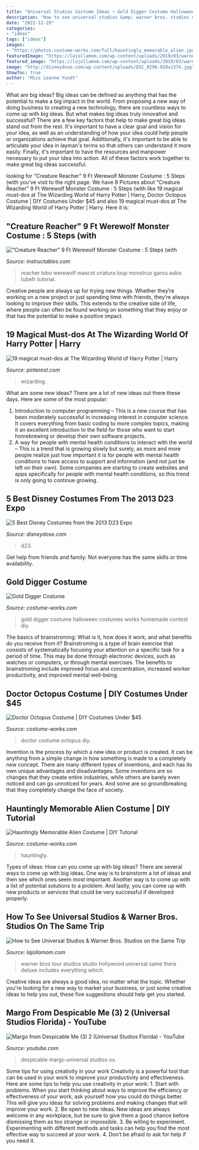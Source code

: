 ```yaml
---
title: "Universal Studios Costume Ideas ~ Gold Digger Costume Halloween Costumes Works Homemade Contest Diy"
description: "How to see universal studios &amp; warner bros. studios on the same trip"
date: "2022-12-29"
categories:
- "ideas"
tags: ["ideas"]
images:
- "https://photos.costume-works.com/full/hauntingly_memorable_alien.jpg"
featuredImage: "https://lajollamom.com/wp-content/uploads/2019/03/warner-bros-studio-tour-hollywood.jpg"
featured_image: "https://lajollamom.com/wp-content/uploads/2019/03/warner-bros-studio-tour-hollywood.jpg"
image: "http://disneydose.com/wp-content/uploads/DSC_0296-920x1374.jpg"
ShowToc: true
author: "Miss Leanne Yundt"
---
```



What are big ideas?
Big ideas can be defined as anything that has the potential to make a big impact in the world. From proposing a new way of doing business to creating a new technology, there are countless ways to come up with big ideas. But what makes big ideas truly innovative and successful? There are a few key factors that help to make great big ideas stand out from the rest. 
It's important to have a clear goal and vision for your idea, as well as an understanding of how your idea could help people or organizations achieve that goal. Additionally, it's important to be able to articulate your idea in layman's terms so that others can understand it more easily. Finally, it's important to have the resources and manpower necessary to put your idea into action. All of these factors work together to make great big ideas successful.

	

		
looking for &quot;Creature Reacher&quot; 9 Ft Werewolf Monster Costume : 5 Steps (with you've visit to the right page. We have 8 Pictures about &quot;Creature Reacher&quot; 9 Ft Werewolf Monster Costume : 5 Steps (with like 19 magical must-dos at The Wizarding World of Harry Potter | Harry, Doctor Octopus Costume | DIY Costumes Under $45 and also 19 magical must-dos at The Wizarding World of Harry Potter | Harry. Here it is:
		
    
## &quot;Creature Reacher&quot; 9 Ft Werewolf Monster Costume : 5 Steps (with

<img loading=lazy src="https://content.instructables.com/ORIG/FGR/88TO/GFKVI73M/FGR88TOGFKVI73M.jpg?frame=1" onerror="this.onerror=null;this.src='https://tse3.mm.bing.net/th?id=OIP._tx9qabXRvADWMQDZLEEJQHaHc&amp;pid=15.1';" alt="&quot;Creature Reacher&quot; 9 Ft Werewolf Monster Costume : 5 Steps (with">

_Source: instructables.com_

>reacher lobo werewolf mascot criatura loup monstruo garou askix tubefr tutorial. 

	

Creative people are always up for trying new things. Whether they’re working on a new project or just spending time with friends, they’re always looking to improve their skills. This extends to the creative side of life, where people can often be found working on something that they enjoy or that has the potential to make a positive impact.

    
## 19 Magical Must-dos At The Wizarding World Of Harry Potter | Harry

<img loading=lazy src="https://i.pinimg.com/736x/4f/41/bd/4f41bda0aaafb2a34cc55bc7360ccabc.jpg" onerror="this.onerror=null;this.src='https://tse2.mm.bing.net/th?id=OIP.VApG7R-Z6fnibofmsDL-4AHaLG&amp;pid=15.1';" alt="19 magical must-dos at The Wizarding World of Harry Potter | Harry">

_Source: pinterest.com_

>wizarding. 

	

What are some new ideas?
There are a lot of new ideas out there these days. Here are some of the most popular: 
1) Introduction to computer programming – This is a new course that has been moderately successful in increasing interest in computer science. It covers everything from basic coding to more complex topics, making it an excellent introduction to the field for those who want to start homebrewing or develop their own software projects. 
2) A way for people with mental health conditions to interact with the world – This is a trend that is growing slowly but surely, as more and more people realize just how important it is for people with mental health conditions to have access to support and information (and not just be left on their own). Some companies are starting to create websites and apps specifically for people with mental health conditions, so this trend is only going to continue growing.

    
## 5 Best Disney Costumes From The 2013 D23 Expo

<img loading=lazy src="http://disneydose.com/wp-content/uploads/DSC_0296-920x1374.jpg" onerror="this.onerror=null;this.src='https://tse4.mm.bing.net/th?id=OIP.zOhwj2B8ccS5HuAZUGfyeQHaLD&amp;pid=15.1';" alt="5 Best Disney Costumes from the 2013 D23 Expo">

_Source: disneydose.com_

>d23. 

	

Get help from friends and family: Not everyone has the same skills or time availability.

    
## Gold Digger Costume

<img loading=lazy src="https://photos.costume-works.com/full/gold_digger.jpg" onerror="this.onerror=null;this.src='https://tse4.mm.bing.net/th?id=OIP.qW1dmxXGl1njYC68BxGzPwHaJ7&amp;pid=15.1';" alt="Gold Digger Costume">

_Source: costume-works.com_

>gold digger costume halloween costumes works homemade contest diy. 

	

The basics of brainstroming: What is it, how does it work, and what benefits do you receive from it?
Brainstroming is a type of brain exercise that consists of systematically focusing your attention on a specific task for a period of time. This may be done through electronic devices, such as watches or computers, or through mental exercises. The benefits to brainstroming include improved focus and concentration, increased worker productivity, and improved mental well-being.

    
## Doctor Octopus Costume | DIY Costumes Under $45

<img loading=lazy src="https://photos.costume-works.com/full/doctor_octopus5.jpg" onerror="this.onerror=null;this.src='https://tse4.mm.bing.net/th?id=OIP.T68_A3gMOaJJV41HfkdgBgHaJ3&amp;pid=15.1';" alt="Doctor Octopus Costume | DIY Costumes Under $45">

_Source: costume-works.com_

>doctor costume octopus diy. 

	

Invention is the process by which a new idea or product is created. It can be anything from a simple change in how something is made to a completely new concept. There are many different types of inventions, and each has its own unique advantages and disadvantages. Some inventions are so changes that they create entire industries, while others are barely even noticed and can go unnoticed for years. And some are so groundbreaking that they completely change the face of society.

    
## Hauntingly Memorable Alien Costume | DIY Tutorial

<img loading=lazy src="https://photos.costume-works.com/full/hauntingly_memorable_alien.jpg" onerror="this.onerror=null;this.src='https://tse3.mm.bing.net/th?id=OIP.N8hnYNckg_72f-dyuWr6PwHaJ3&amp;pid=15.1';" alt="Hauntingly Memorable Alien Costume | DIY Tutorial">

_Source: costume-works.com_

>hauntingly. 

	

Types of ideas: How can you come up with big ideas?
There are several ways to come up with big ideas. One way is to brainstorm a lot of ideas and then see which ones seem most important. Another way is to come up with a list of potential solutions to a problem. And lastly, you can come up with new products or services that could be very successful if developed properly.

    
## How To See Universal Studios &amp; Warner Bros. Studios On The Same Trip

<img loading=lazy src="https://lajollamom.com/wp-content/uploads/2019/03/warner-bros-studio-tour-hollywood.jpg" onerror="this.onerror=null;this.src='https://tse1.mm.bing.net/th?id=OIP.6oipGG3UnxDv2z8BKq5SoQHaE8&amp;pid=15.1';" alt="How to See Universal Studios &amp; Warner Bros. Studios on the Same Trip">

_Source: lajollamom.com_

>warner bros tour studios studio hollywood universal same there deluxe includes everything which. 

	

Creative ideas are always a good idea, no matter what the topic. Whether you're looking for a new way to market your business, or just some creative ideas to help you out, these five suggestions should help get you started.

    
## Margo From Despicable Me (3) 2 (Universal Studios Florida) - YouTube

<img loading=lazy src="http://i.ytimg.com/vi/Os-bZtkAmNk/maxresdefault.jpg" onerror="this.onerror=null;this.src='https://tse3.mm.bing.net/th?id=OIP.EoN-jZvBd_BJjXlh75gNswHaEK&amp;pid=15.1';" alt="Margo from Despicable Me (3) 2 (Universal Studios Florida) - YouTube">

_Source: youtube.com_

>despicable margo universal studios os. 

	

Some tips for using creativity in your work
Creativity is a powerful tool that can be used in your work to improve your productivity and effectiveness. Here are some tips to help you use creativity in your work: 1. Start with problems. When you start thinking about ways to improve the efficiency or effectiveness of your work, ask yourself how you could do things better. This will give you ideas for solving problems and making changes that will improve your work. 2. Be open to new ideas. New ideas are always welcome in any workplace, but be sure to give them a good chance before dismissing them as too strange or impossible. 3. Be willing to experiment. Experimenting with different methods and tasks can help you find the most effective way to succeed at your work. 4. Don’t be afraid to ask for help if you need it.

